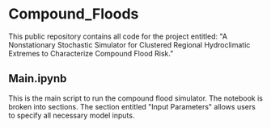 # Compound_Floods
This public repository contains all code for the project entitled: "A Nonstationary Stochastic Simulator for Clustered Regional Hydroclimatic Extremes to Characterize Compound Flood Risk."

## Main.ipynb
This is the main script to run the compound flood simulator. The notebook is broken into sections. The section entitled "Input Parameters" allows users to specify all necessary model inputs.
